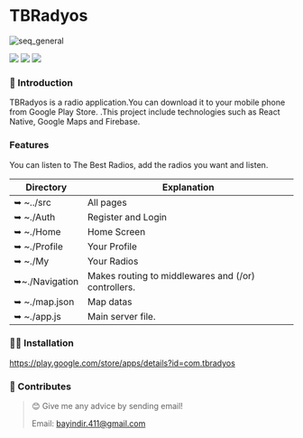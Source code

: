 # TBRadyos

![seq_general](https://play-lh.googleusercontent.com/dZb6pz9xRYosbhSzMB53ZHLjJG1P5crnXwBfrFBMzqJzUyaFQ2L2pHKSUkx0sR0BJuk=w240-h480-rw)






![](https://img.shields.io/badge/React%20Native-black?style=for-the-badge&logo=react&logoColor=blue&logoHeigt=40)
![](https://img.shields.io/badge/Firebase-white?logo=firebase&logoColor=yellow)
![](https://img.shields.io/badge/JavaScript-F7DF1E?logo=javascript&logoColor=black)


### 🎀 Introduction

TBRadyos is a radio application.You can download it to your mobile phone from Google Play Store. .This project include technologies such as React Native, Google Maps and Firebase.

### Features

You can listen to The Best Radios, add the radios you want and listen.









| Directory                | Explanation                                                                                |
| ------------------------ | ------------------------------------------------------------------------------------------ |
| ➥ ~../src           | All pages                         |
| ➥ ~./Auth              |Register and Login        |
| ➥ ~./Home              |Home Screen                                                                      |
| ➥ ~./Profile            | Your Profile                                                                                       |
| ➥ ~./My            | Your Radios                                                                                       |
| ➥~./Navigation         | Makes routing to middlewares and (/or) controllers.                                        |
| ➥ ~./map.json              | Map datas |
| ➥ ~./app.js              | Main server file.                                                                          |
                                                              




### 👨‍💻 Installation

https://play.google.com/store/apps/details?id=com.tbradyos







### 🤝 Contributes

> 😊 Give me any advice by sending email!
>
> Email: bayindir.411@gmail.com

